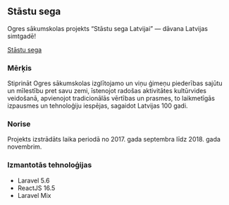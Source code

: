 ## Stāstu sega

Ogres sākumskolas projekts “Stāstu sega Latvijai” — dāvana Latvijas simtgadē!

[Stāstu sega](https://stastusega.ogressakumskola.lv)

### Mērķis

Stiprināt Ogres sākumskolas izglītojamo un viņu ģimeņu piederības sajūtu un mīlestību pret savu zemi, īstenojot radošas aktivitātes kultūrvides veidošanā, apvienojot tradicionālās vērtības un prasmes, to laikmetīgās izpausmes un tehnoloģiju iespējas, sagaidot Latvijas 100 gadi.

### Norise

Projekts izstrādāts laika periodā no 2017. gada septembra līdz 2018. gada novembrim.

### Izmantotās tehnoloģijas

- Laravel 5.6
- ReactJS 16.5
- Laravel Mix
